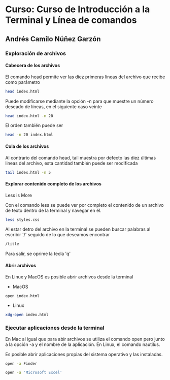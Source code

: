 # Curso: Curso de Introducción a la Terminal y Línea de comandos

## Andrés Camilo Núñez Garzón

### Exploración de archivos

#### Cabecera de los archivos

El comando head permite ver las diez primeras lineas del archivo que recibe como parámetro

```bash
head index.html
```

Puede modificarse mediante la opción -n para que muestre un número deseado de líneas, en el siguiente caso veinte

```bash
head index.html -n 20
```

El orden también puede ser

```bash
head -n 20 index.html
```

#### Cola de los archivos

Al contrario del comando head, tail muestra por defecto las diez últimas lineas del archivo, esta cantidad también puede ser modificada

```bash
tail index.html -n 5
```

#### Explorar contenido completo de los archivos

Less is More

Con el comando less se puede ver por completo el contenido de un archivo de texto dentro de la terminal y navegar en él.

```bash
less styles.css
```

Al estar detro del archivo en la terminal se pueden buscar palabras al escribir '/' seguido de lo que deseamos encontrar

```bash
/title
```

Para salir, se oprime la tecla 'q'

#### Abrir archivos

En Linux y MacOS es posible abrir archivos desde la terminal

- MacOS

```bash
open index.html
```

- Linux

```bash
xdg-open index.html
```

### Ejecutar aplicaciones desde la terminal

En Mac al igual que para abir archivos se utiliza el comando open pero junto a la opción -a y el nombre de la aplicación. En Linux, el comando nautilus.

Es posible abrir aplicaciones propias del sistema operativo y las instaladas.

```bash
open -a Finder
```

```bash
open -a 'Microsoft Excel'
```
